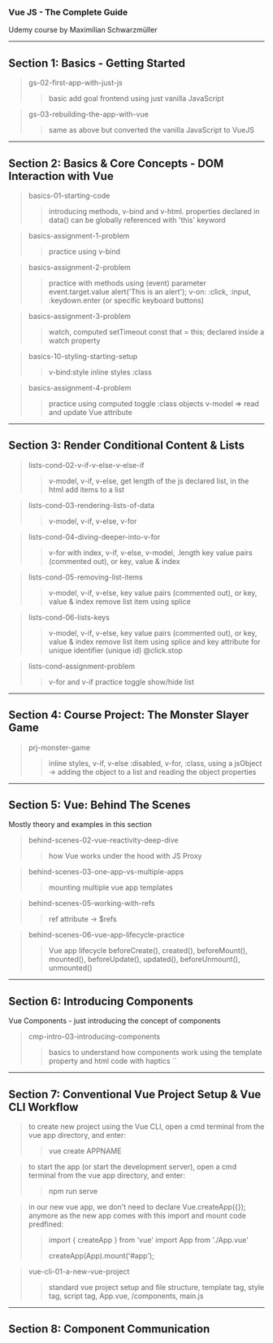 ### Vue JS - The Complete Guide

Udemy course by Maximilian Schwarzmüller

---

## Section 1: Basics - Getting Started

> gs-02-first-app-with-just-js
>
> > basic add goal frontend using just vanilla JavaScript

> gs-03-rebuilding-the-app-with-vue
>
> > same as above but converted the vanilla JavaScript to VueJS

---

## Section 2: Basics & Core Concepts - DOM Interaction with Vue

> basics-01-starting-code
>
> > introducing methods, v-bind and v-html.
> > properties declared in data() can be globally referenced with 'this' keyword

> basics-assignment-1-problem
>
> > practice using v-bind

> basics-assignment-2-problem
>
> > practice with methods using (event) parameter
> > event.target.value
> > alert('This is an alert');
> > v-on:
> > :click, :input, :keydown.enter (or specific keyboard buttons)

> basics-assignment-3-problem
>
> > watch, computed
> > setTimeout
> > const that = this; declared inside a watch property

> basics-10-styling-starting-setup
>
> > v-bind:style inline styles
> > :class

> basics-assignment-4-problem
>
> > practice using computed toggle :class objects
> > v-model => read and update Vue attribute

---

## Section 3: Render Conditional Content & Lists

> lists-cond-02-v-if-v-else-v-else-if
>
> > v-model, v-if, v-else, get length of the js declared list, in the html
> > add items to a list

> lists-cond-03-rendering-lists-of-data
>
> > v-model, v-if, v-else, v-for

> lists-cond-04-diving-deeper-into-v-for
>
> > v-for with index, v-if, v-else, v-model, .length
> > key value pairs (commented out), or key, value & index

> lists-cond-05-removing-list-items
>
> > v-model, v-if, v-else,
> > key value pairs (commented out), or key, value & index
> > remove list item using splice

> lists-cond-06-lists-keys
>
> > v-model, v-if, v-else,
> > key value pairs (commented out), or key, value & index
> > remove list item using splice and key attribute for unique identifier (unique id)
> > @click.stop

> lists-cond-assignment-problem
>
> > v-for and v-if practice
> > toggle show/hide list

---

## Section 4: Course Project: The Monster Slayer Game

> prj-monster-game
>
> > inline styles, v-if, v-else
> > :disabled, v-for, :class,
> > using a jsObject -> adding the object to a list and reading the object properties

---

## Section 5: Vue: Behind The Scenes

Mostly theory and examples in this section

> behind-scenes-02-vue-reactivity-deep-dive
>
> > how Vue works under the hood with JS Proxy

> behind-scenes-03-one-app-vs-multiple-apps
>
> > mounting multiple vue app templates

> behind-scenes-05-working-with-refs
>
> > ref attribute -> $refs

> behind-scenes-06-vue-app-lifecycle-practice
>
> > Vue app lifecycle
> > beforeCreate(), created(), beforeMount(), mounted(), beforeUpdate(), updated(), beforeUnmount(), unmounted()

---

## Section 6: Introducing Components

Vue Components - just introducing the concept of components

> cmp-intro-03-introducing-components
>
> > basics to understand how components work
> > using the template property and html code with haptics ``

---

## Section 7: Conventional Vue Project Setup & Vue CLI Workflow

> to create new project using the Vue CLI, open a cmd terminal from the vue app directory, and enter:
>
> > vue create APPNAME

> to start the app (or start the development server), open a cmd terminal from the vue app directory, and enter:
>
> > npm run serve

> in our new vue app, we don't need to declare Vue.createApp({}); anymore as the new app comes with this import and mount code predfined:
>
> > import { createApp } from 'vue'
> > import App from './App.vue'
> >
> > createApp(App).mount('#app');

> vue-cli-01-a-new-vue-project
>
> > standard vue project setup and file structure, template tag, style tag, script tag,
> > App.vue, /components, main.js

---

## Section 8: Component Communication
